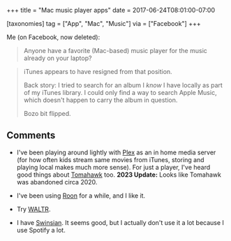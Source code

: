 +++
title = "Mac music player apps"
date = 2017-06-24T08:01:00-07:00

[taxonomies]
tag = ["App", "Mac", "Music"]
via = ["Facebook"]
+++

Me (on Facebook, now deleted):

> Anyone have a favorite (Mac-based) music player for the music already on your laptop?

<!-- more -->

> iTunes appears to have resigned from that position.
>
> Back story: I tried to search for an album I *know* I have locally as part of my iTunes library. I could only find a way to search Apple Music, which doesn't happen to carry the album in question.
>
> Bozo bit flipped.

## Comments

* I've been playing around lightly with [Plex](https://www.plex.tv) as an in home media server (for how often kids stream same movies from iTunes, storing and playing local makes much more sense). For just a player, I've heard good things about [Tomahawk](https://github.com/tomahawk-player/tomahawk) too. **2023 Update:** Looks like Tomahawk was abandoned circa 2020.

* I've been using [Roon](https://roon.app/en/) for a while, and I like it.

* Try [WALTR](https://waltr-2.en.softonic.com/mac).

* I have [Swinsian](https://swinsian.com). It seems good, but I actually don't use it a lot because I use Spotify a lot.
